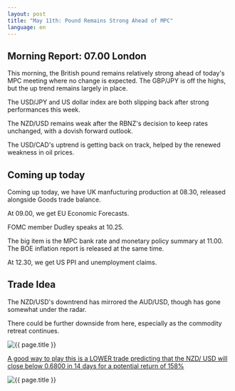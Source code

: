 ```yaml
---
layout: post
title: "May 11th: Pound Remains Strong Ahead of MPC"
language: en
---
```

## Morning Report: 07.00 London

This morning, the British pound remains relatively strong ahead of today's MPC meeting where no change is expected. The GBP/JPY is off the highs, but the up trend remains largely in place. 

The USD/JPY and US dollar index are both slipping back after strong performances this week. 

The NZD/USD remains weak after the RBNZ's decision to keep rates unchanged, with a dovish forward outlook. 

The USD/CAD's uptrend is getting back on track, helped by the renewed weakness in oil prices.


## Coming up today

Coming up today, we have UK manfucturing production at 08.30, released alongside Goods trade balance. 

At 09.00, we get EU Economic Forecasts.

FOMC member Dudley speaks at 10.25. 

The big item is the MPC bank rate and monetary policy summary at 11.00. The BOE inflation report is released at the same time. 

At 12.30, we get US PPI and unemployment claims.


## Trade Idea

The NZD/USD's downtrend has mirrored the AUD/USD, though has gone somewhat under the radar. 

There could be further downside from here, especially as the commodity retreat continues.  


<img class="post-image" src="{{ site.url }}/images/2017-05-10_07-09-22.jpg" alt="{{ page.title }}" title="{{ page.title }}">

<a href="%LINK%%?currency=GBP&market=forex&underlying=frxNZDUSD&formname=higherlower&duration_amount=14&duration_units=d&amount=10&amount_type=payout&expiry_type=duration&barrier=0.6800" target="_blank">A good way to play this is a LOWER trade predicting that the NZD/ USD will close below 0.6800 in 14 days for a potential return of 158%</a>

<img class="post-image" src="{{ site.url }}/images/2017-05-10_07-10-51.jpg" alt="{{ page.title }}" title="{{ page.title }}">